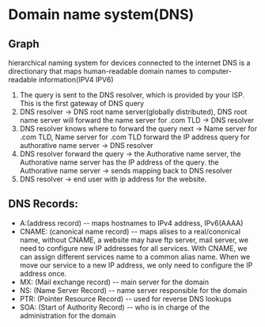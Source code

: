 # Domain name system(DNS)

## Graph
hierarchical naming system for devices connected to the internet
DNS is a directionary that maps human-readable domain names to computer-readable information(IPV4 IPV6)

1. The query is sent to the DNS resolver, which is provided by your ISP. This is the first gateway of DNS query
2. DNS resolver -> DNS root name server(globally distributed), DNS root name server will forward the name server for .com TLD -> DNS resolver
3. DNS resolver knows where to forward the query next -> Name server for .com TLD, Name server for .com TLD forward the IP address query for authorative name server -> DNS resolver
4. DNS resolver forward the query -> the Authorative name server, the Authorative name server has the IP address of the query. the Authorative name server -> sends mapping back to DNS resolver
5. DNS resolver -> end user with ip address for the website.

## DNS Records:
* A:(address record) -- maps hostnames to IPv4 address, IPv6(AAAA)
* CNAME: (canonical name record) -- maps alises to a real/cononical name, without CNAME, a website may have ftp server, mail server, we need to configure new IP addresses for all services. With CNAME, we can assign different services name to a common alias name. When we move our service to a new IP address, we only need to configure the IP address once.
* MX: (Mail exchange record) -- main server for the domain
* NS: (Name Server Record) -- name server responsible for the domain
* PTR: (Pointer Resource Record) -- used for reverse DNS lookups
* SOA: (Start of Authority Record) --  who is in charge of the administration for the domain 
